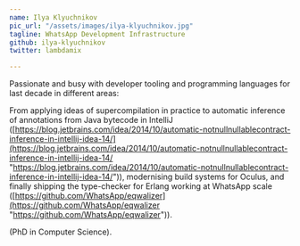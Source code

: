 ```yaml
---
name: Ilya Klyuchnikov
pic_url: "/assets/images/ilya-klyuchnikov.jpg"
tagline: WhatsApp Development Infrastructure
github: ilya-klyuchnikov
twitter: lambdamix

---
```

Passionate and busy with developer tooling and programming languages for last decade in different areas:  
  
From applying ideas of supercompilation in practice to automatic inference of annotations from Java bytecode in IntelliJ ([https://blog.jetbrains.com/idea/2014/10/automatic-notnullnullablecontract-inference-in-intellij-idea-14/](https://blog.jetbrains.com/idea/2014/10/automatic-notnullnullablecontract-inference-in-intellij-idea-14/ "https://blog.jetbrains.com/idea/2014/10/automatic-notnullnullablecontract-inference-in-intellij-idea-14/")), modernising build systems for Oculus, and finally shipping the type-checker for Erlang working at WhatsApp scale ([https://github.com/WhatsApp/eqwalizer](https://github.com/WhatsApp/eqwalizer "https://github.com/WhatsApp/eqwalizer")).  
  
(PhD in Computer Science).